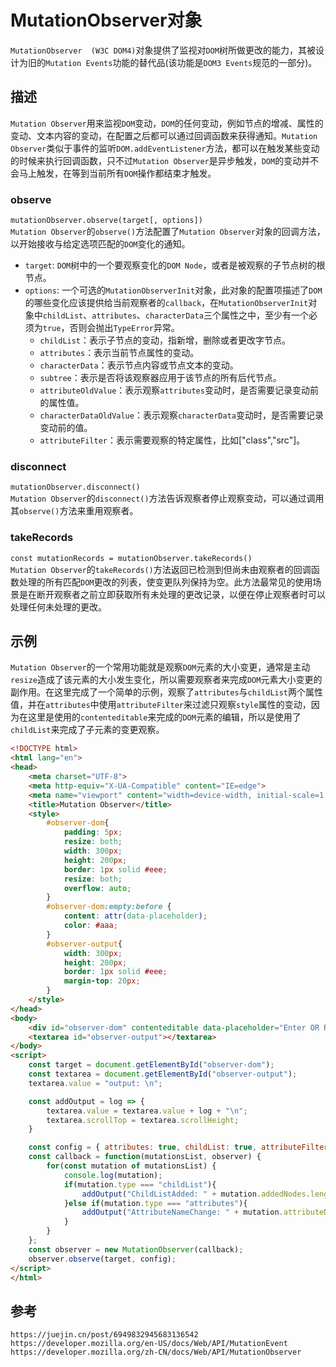 # MutationObserver对象
`MutationObserver  (W3C DOM4)`对象提供了监视对`DOM`树所做更改的能力，其被设计为旧的`Mutation Events`功能的替代品(该功能是`DOM3 Events`规范的一部分)。

## 描述
`Mutation Observer`用来监视`DOM`变动，`DOM`的任何变动，例如节点的增减、属性的变动、文本内容的变动，在配置之后都可以通过回调函数来获得通知。`Mutation Observer`类似于事件的监听`DOM.addEventListener`方法，都可以在触发某些变动的时候来执行回调函数，只不过`Mutation Observer`是异步触发，`DOM`的变动并不会马上触发，在等到当前所有`DOM`操作都结束才触发。

### observe
`mutationObserver.observe(target[, options])`  
`Mutation Observer`的`observe()`方法配置了`Mutation Observer`对象的回调方法，以开始接收与给定选项匹配的`DOM`变化的通知。  

* `target`: `DOM`树中的一个要观察变化的`DOM Node`，或者是被观察的子节点树的根节点。
* `options`: 一个可选的`MutationObserverInit`对象，此对象的配置项描述了`DOM`的哪些变化应该提供给当前观察者的`callback`，在`MutationObserverInit`对象中`childList`、`attributes`、`characterData`三个属性之中，至少有一个必须为`true`，否则会抛出`TypeError`异常。
    * `childList`：表示子节点的变动，指新增，删除或者更改字节点。
    * `attributes`：表示当前节点属性的变动。
    * `characterData`：表示节点内容或节点文本的变动。
    * `subtree`：表示是否将该观察器应用于该节点的所有后代节点。
    * `attributeOldValue`：表示观察`attributes`变动时，是否需要记录变动前的属性值。
    * `characterDataOldValue`：表示观察`characterData`变动时，是否需要记录变动前的值。
    * `attributeFilter`：表示需要观察的特定属性，比如["class","src"]。

### disconnect
`mutationObserver.disconnect()`  
`Mutation Observer`的`disconnect()`方法告诉观察者停止观察变动，可以通过调用其`observe()`方法来重用观察者。

### takeRecords
`const mutationRecords = mutationObserver.takeRecords()`  
`Mutation Observer`的`takeRecords()`方法返回已检测到但尚未由观察者的回调函数处理的所有匹配`DOM`更改的列表，使变更队列保持为空。此方法最常见的使用场景是在断开观察者之前立即获取所有未处理的更改记录，以便在停止观察者时可以处理任何未处理的更改。

## 示例
`Mutation Observer`的一个常用功能就是观察`DOM`元素的大小变更，通常是主动`resize`造成了该元素的大小发生变化，所以需要观察者来完成`DOM`元素大小变更的副作用。在这里完成了一个简单的示例，观察了`attributes`与`childList`两个属性值，并在`attributes`中使用`attributeFilter`来过滤只观察`style`属性的变动，因为在这里是使用的`contenteditable`来完成的`DOM`元素的编辑，所以是使用了`childList`来完成了子元素的变更观察。

```html
<!DOCTYPE html>
<html lang="en">
<head>
    <meta charset="UTF-8">
    <meta http-equiv="X-UA-Compatible" content="IE=edge">
    <meta name="viewport" content="width=device-width, initial-scale=1.0">
    <title>Mutation Observer</title>
    <style>
        #observer-dom{
            padding: 5px;
            resize: both;
            width: 300px;
            height: 200px;
            border: 1px solid #eee;
            resize: both;
            overflow: auto;
        }
        #observer-dom:empty:before {
            content: attr(data-placeholder);
            color: #aaa;
        }
        #observer-output{
            width: 300px;
            height: 200px;
            border: 1px solid #eee;
            margin-top: 20px;
        }
    </style>
</head>
<body>
    <div id="observer-dom" contenteditable data-placeholder="Enter OR Resize"></div>
    <textarea id="observer-output"></textarea>
</body>
<script>
    const target = document.getElementById("observer-dom");
    const textarea = document.getElementById("observer-output");
    textarea.value = "output: \n";

    const addOutput = log => {
        textarea.value = textarea.value + log + "\n";
        textarea.scrollTop = textarea.scrollHeight;
    }

    const config = { attributes: true, childList: true, attributeFilter: ["style"] };
    const callback = function(mutationsList, observer) {
        for(const mutation of mutationsList) {
            console.log(mutation);
            if(mutation.type === "childList"){
                addOutput("ChildListAdded: " + mutation.addedNodes.length)
            }else if(mutation.type === "attributes"){
                addOutput("AttributeNameChange: " + mutation.attributeName)
            }
        }
    };
    const observer = new MutationObserver(callback);
    observer.observe(target, config);
</script>
</html>
```



## 参考

```
https://juejin.cn/post/6949832945683136542
https://developer.mozilla.org/en-US/docs/Web/API/MutationEvent
https://developer.mozilla.org/zh-CN/docs/Web/API/MutationObserver
```
